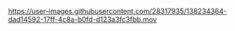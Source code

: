 https://user-images.githubusercontent.com/28317935/138234364-dad14592-17ff-4c8a-b0fd-d123a3fc3fbb.mov

